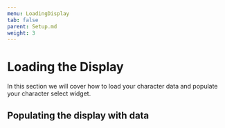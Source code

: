 ```yaml
---
menu: LoadingDisplay 
tab: false
parent: Setup.md
weight: 3
---
```

# Loading the Display
In this section we will cover how to load your character data and populate your
character select widget.


## Populating the display with data


